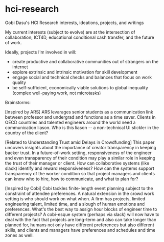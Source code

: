 # hci-research
Gobi Dasu's HCI Research interests, ideations, projects, and writings

My current interests (subject to evolve) are at the intersection of collaboration, ICT4D, educational conditional cash transfer, and the future of work.

Ideally, projects I'm involved in will:
- create productive and collaborative communities out of strangers on the internet
- explore extrinsic and intrinsic motivation for skill development
- engage social and technical checks and balances that focus on work quality
- be self-sufficient, economically viable solutions to global inequality (complex well-paying work, not microtasks)

Brainstorms:

[Inspired by ARS] ARS levarages senior students as a communication link between professor and undergrad and functions as a time saver. Clients in OECD countries and talented engineers around the world need a communication liason. Who is this liason -- a non-technical UI stickler in the country of the client?

[Related to Understanding Trust amid Delays in Crowdfunding] This paper uncovers insights about the importance of creator transparency in keeping backer trust. In a future-of-work setting, responsiveness of the engineer and even transparency of their condition may play a similar role in keeping the trust of their manager or client. How can collaborative systems (like slack) identify and reward responsiveness? How can the systems support transparency of the worker condition so that project managers and clients can know who to hire, how to communicate, and what to plan for?

[Inspired by Cobi] Cobi tackles finite-length event planning subject to the constraint of attendee preferences. A natural extension in the crowd work setting is who should work on what when. A firm has projects, limited engineering talent, limited time, and a slough of human emotions and preferences. What's the best way to assign hour blocks of engineer time to different projects? A cobi-esque system (perhaps via slack) will now have to deal with the fact that projects are long-term and also can take longer than planned for, humans not only have different preferences but also different skills, and clients and managers have preferences and schedules and time zones as well.

